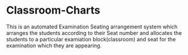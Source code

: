 # Classroom-Charts
This is an automated Examination Seating arrangement system which arranges the students according to their Seat number and allocates the students to a particular examiation block(classroom) and seat for the examination which they are appearing.
